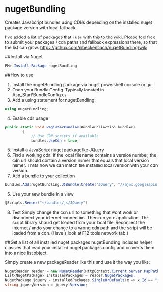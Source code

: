 nugetBundling
=============

Creates JavaScript bundles using CDNs depending on the installed nuget package version with local fallback.

I've added a list of packages that i use with this to the wiki. Please feel free to submit your packages / cdn paths and fallback expressions there, so that the list can grow. https://github.com/mbeckenbach/nugetBundling/wiki

##Install via Nuget
```PowerShell
PM> Install-Package nugetBundling 
```

##How to use
1. Install the nugetBundling package via nuget powershell console or gui
2. Open your Bundle Config. Typically located in App_Start\BundleConfig.cs
3. Add a using statement for nugetBundling:
```C#
using nugetBundling;
```
4. Enable cdn usage
```C#
public static void RegisterBundles(BundleCollection bundles)
        {
            // Use CDN scripts if available
            bundles.UseCdn = true;
```
5. Install a JavaScript nuget package lke JQuery
6. Find a working cdn. If the local file name contains a version number, the cdn url should contain a version numer that equals that local version numer. Thats how we can match the installed local version with your cdn version.
7. Add a bundle to your collection
```C#
bundles.Add(nugetBundling.JSBundle.Create("JQuery", "//ajax.googleapis.com/ajax/libs/jquery/{version}/jquery.min.js", "window.jQuery", "~/Scripts/jquery-{version}.js"));
```
5. Use your new bundle in a view
```C#
@Scripts.Render("~/bundles/js/JQuery")
```
8. Test
Simply change the cdn url to something that wont work or disconnect your internet connection. Then run your application. The script library should get loaded from your local file. Reconnect the internet / undo your change to a wrong cdn path and the script will be loaded from a cdn. (Have a look at F12 tools network tab.)

##Get a list of all installed nuget packages
nugetBundling includes helper class es that read your installed nuget packages.config and converts them into a nice list object.

Simply create a new packageReader like this and use it the way you like:
```C#
NugetReader reader = new NugetReader(HttpContext.Current.Server.MapPath("~/"));
List<NugetPackage> installedPackages = reader.NugetPackages;
NugetPackage jquery = installedPackages.SingleOrDefault(x => x.Id == "jQuery");
string jqueryVersion = jquery.Version;

```
